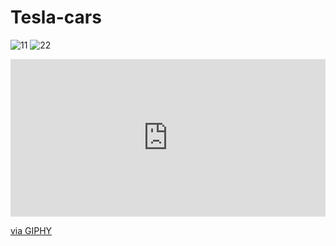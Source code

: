 # Tesla-cars
![11](https://user-images.githubusercontent.com/38897468/127310849-19fa3a2e-251d-46e3-89c4-5d584f0954e5.PNG)
![22](https://user-images.githubusercontent.com/38897468/127310888-aabd9919-1b6b-4d43-bdd9-81b84ed3c3e0.png)

<div style="width:100%;height:0;padding-bottom:50%;position:relative;"><iframe src="https://giphy.com/embed/4Z6SZxm7l8pLSaOC9k" width="100%" height="100%" style="position:absolute" frameBorder="0" class="giphy-embed" allowFullScreen></iframe></div><p><a href="https://giphy.com/gifs/4Z6SZxm7l8pLSaOC9k">via GIPHY</a></p>

